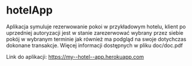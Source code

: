 # hotelApp
Aplikacja symuluje rezerwowanie pokoi w przykładowym hotelu, klient po uprzedniej autoryzacji
jest w stanie zarezerwować wybrany przez siebie pokój w wybranym terminie jak również ma podgląd na swoje dotychczas dokonane transakcje.
Więcej informacji dostępnych w pliku doc/doc.pdf

Link do aplikacji: https://my--hotel--app.herokuapp.com
